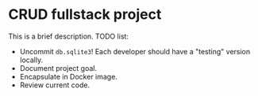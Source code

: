 # CRUD fullstack project

This is a brief description. TODO list:

- Uncommit `db.sqlite3`! Each developer should have a "testing" version locally.
- Document project goal.
- Encapsulate in Docker image.
- Review current code.
